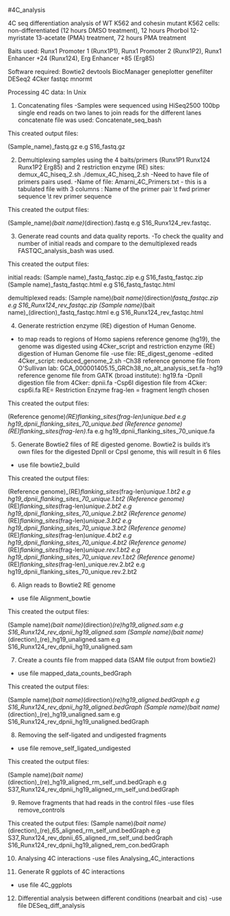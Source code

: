 #4C_analysis

4C seq differentiation analysis of WT K562 and cohesin mutant K562 cells: non-differentiated (12 hours DMSO treatment), 12 hours Phorbol 12-myristate 13-acetate (PMA) treatment, 72 hours PMA treatment

Baits used: Runx1 Promoter 1 (Runx1P1), Runx1 Promoter 2 (Runx1P2), Runx1 Enhancer +24 (Runx124), Erg Enhancer +85 (Erg85)

Software required:
 Bowtie2
 devtools
 BiocManager
 geneplotter
 genefilter
 DESeq2
 4Cker
 fastqc
 mnormt

Processing 4C data:
 In Unix
 
1. Concatenating files
 -Samples were sequenced using HiSeq2500 100bp single end reads on two lanes to join reads for the different lanes concatenate file was used: Concatenate_seq_bash
 
 This created output files:
 
 (Sample_name)_fastq.gz e.g S16_fastq.gz

2. Demultiplexing samples using the 4 baits/primers (Runx1P1 Runx124 Runx1P2 Erg85) and 2 restriction enzyme (RE) sites: demux_4C_hiseq_2.sh 
 ./demux_4C_hiseq_2.sh
 -Need to have file of primers pairs used. 
 -Name of file: Amarni_4C_Primers.txt - this is a tabulated file with 3 columns : Name of the primer pair \t fwd primer sequence \t rev primer sequence
 
 This created the output files: 
 
 (Sample_name)_(bait name)_(direction).fastq e.g S16_Runx124_rev.fastqc.

3. Generate read counts and data quality reports. 
 -To check the quality and number of initial reads and compare to the demultiplexed reads FASTQC_analysis_bash was used. 
 
 This created the output files:
 
 initial reads:
 (Sample name)_fastq_fastqc.zip e.g S16_fastq_fastqc.zip
 (Sample name)_fastq_fastqc.html e.g S16_fastq_fastqc.html
 
 demultiplexed reads:
 (Sample name)_(bait name)_(direction)_fastq_fastqc.zip e.g S16_Runx124_rev_fastqc.zip
 (Sample name)_(bait name)_(direction)_fastq_fastqc.html e.g S16_Runx124_rev_fastqc.html

4. Generate restriction enzyme (RE) digestion of Human Genome.
 - to map reads to regions of  Homo sapiens reference genome (hg19), the genome was digested using 4Cker_script and restriction enzyme (RE) digestion of Human  Genome file
 -use file: RE_digest_genome
 -edited 4Cker_script: reduced_genome_2.sh
 -Ch38 reference genome file from O'Sullivan lab: GCA_000001405.15_GRCh38_no_alt_analysis_set.fa
 -hg19 reference genome file from GATK (broad institute): hg19.fa
 -DpnII digestion file from 4Cker: dpnii.fa
 -Csp6I digestion file from 4Cker: csp6i.fa
 RE= Restriction Enzyme
 frag-len = fragment length chosen
 
 This created the output files:
 
 (Reference genome)_(RE)_flanking_sites_(frag-len)_unique.bed e.g hg19_dpnii_flanking_sites_70_unique.bed
 (Reference genome)_(RE)_flanking_sites_(frag-len)_.fa e.g hg19_dpnii_flanking_sites_70_unique.fa

5. Generate Bowtie2 files of RE digested genome. Bowtie2 is builds it’s own files for the digested DpnII or CpsI genome, this will result in 6 files
 - use file bowtie2_build
 
 This created the output files:
 
 (Reference genome)_(RE)_flanking_sites_(frag-len)_unique.1.bt2 e.g hg19_dpnii_flanking_sites_70_unique.1.bt2
 (Reference genome)_(RE)_flanking_sites_(frag-len)_unique.2.bt2 e.g hg19_dpnii_flanking_sites_70_unique.2.bt2
 (Reference genome)_(RE)_flanking_sites_(frag-len)_unique.3.bt2 e.g hg19_dpnii_flanking_sites_70_unique.3.bt2
 (Reference genome)_(RE)_flanking_sites_(frag-len)_unique.4.bt2 e.g hg19_dpnii_flanking_sites_70_unique.4.bt2
 (Reference genome)_(RE)_flanking_sites_(frag-len)_unique.rev.1.bt2 e.g hg19_dpnii_flanking_sites_70_unique.rev.1.bt2
 (Reference genome)_(RE)_flanking_sites_(frag-len)_unique.rev.2.bt2 e.g hg19_dpnii_flanking_sites_70_unique.rev.2.bt2

6. Align reads to Bowtie2 RE genome
  - use file Alignment_bowtie
  
 This created the output files:
 
 (Sample name)_(bait name)_(direction)_(re)_hg19_aligned.sam e.g S16_Runx124_rev_dpnii_hg19_aligned.sam
 (Sample name)_(bait name)_(direction)_(re)_hg19_unaligned.sam e.g S16_Runx124_rev_dpnii_hg19_unaligned.sam

7. Create a counts file from mapped data (SAM file output from bowtie2)
 - use file mapped_data_counts_bedGraph
 
 This created the output files:
 
 (Sample name)_(bait name)_(direction)_(re)_hg19_aligned.bedGraph e.g S16_Runx124_rev_dpnii_hg19_aligned.bedGraph
 (Sample name)_(bait name)_(direction)_(re)_hg19_unaligned.sam e.g S16_Runx124_rev_dpnii_hg19_unaligned.bedGraph

8. Removing the self-ligated and undigested fragments
 - use file remove_self_ligated_undigested
 
 This created the output files:
 
 (Sample name)_(bait name)_(direction)_(re)_hg19_aligned_rm_self_und.bedGraph e.g S37_Runx124_rev_dpnii_hg19_aligned_rm_self_und.bedGraph

9. Remove fragments that had reads in the control files
 -use files remove_controls
 
 This created the output files:
(Sample name)_(bait name)_(direction)_(re)_65_aligned_rm_self_und.bedGraph e.g S37_Runx124_rev_dpnii_65_aligned_rm_self_und.bedGraph
S16_Runx124_rev_dpnii_hg19_aligned_rem_con.bedGraph

10. Analysing 4C interactions
 -use files Analysing_4C_interactions

11. Generate R ggplots of 4C interactions
- use file 4C_ggplots

12. Differential analysis between different conditions (nearbait and cis)
-use file DESeq_diff_analysis
 


